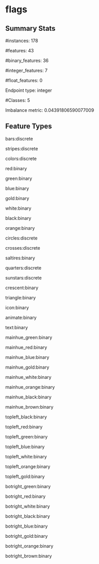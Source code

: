 # flags

## Summary Stats

#instances: 178

#features: 43

  #binary_features: 36

  #integer_features: 7

  #float_features: 0

Endpoint type: integer

#Classes: 5

Imbalance metric: 0.04391806590077009

## Feature Types

 bars:discrete

stripes:discrete

colors:discrete

red:binary

green:binary

blue:binary

gold:binary

white:binary

black:binary

orange:binary

circles:discrete

crosses:discrete

saltires:binary

quarters:discrete

sunstars:discrete

crescent:binary

triangle:binary

icon:binary

animate:binary

text:binary

mainhue_green:binary

mainhue_red:binary

mainhue_blue:binary

mainhue_gold:binary

mainhue_white:binary

mainhue_orange:binary

mainhue_black:binary

mainhue_brown:binary

topleft_black:binary

topleft_red:binary

topleft_green:binary

topleft_blue:binary

topleft_white:binary

topleft_orange:binary

topleft_gold:binary

botright_green:binary

botright_red:binary

botright_white:binary

botright_black:binary

botright_blue:binary

botright_gold:binary

botright_orange:binary

botright_brown:binary

